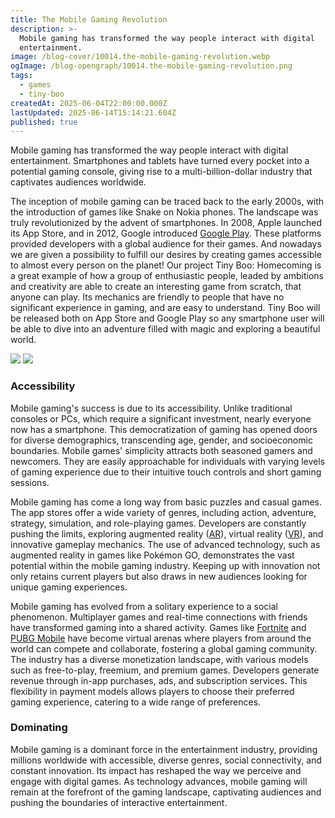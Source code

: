 ```yaml
---
title: The Mobile Gaming Revolution
description: >-
  Mobile gaming has transformed the way people interact with digital
  entertainment.
image: /blog-cover/10014.the-mobile-gaming-revolution.webp
ogImage: /blog-opengraph/10014.the-mobile-gaming-revolution.png
tags:
  - games
  - tiny-boo
createdAt: 2025-06-04T22:00:00.000Z
lastUpdated: 2025-06-14T15:14:21.604Z
published: true
---
```


Mobile gaming has transformed the way people interact with digital entertainment. Smartphones and tablets have turned every pocket into a potential gaming console, giving rise to a multi-billion-dollar industry that captivates audiences worldwide.

The inception of mobile gaming can be traced back to the early 2000s, with the introduction of games like Snake on Nokia phones. The landscape was truly revolutionized by the advent of smartphones. In 2008, Apple launched its App Store, and in 2012, Google introduced [Google Play](https://play.google.com). These platforms provided developers with a global audience for their games. And nowadays we are given a possibility to fulfill our desires by creating games accessible to almost every person on the planet! Our project Tiny Boo: Homecoming is a great example of how a group of enthusiastic people, leaded by ambitions and creativity are able to create an interesting game from scratch, that anyone can play. Its mechanics are friendly to people that have no significant experience in gaming, and are easy to understand. Tiny Boo will be released both on App Store and Google Play so any smartphone user will be able to dive into an adventure filled with magic and exploring a beautiful world.

<Image src="/blog-content/10014-the-mobile-gaming-revolution/the-mobile-gaming-revolution-1.webp" class="mx-auto"></Image> <Image src="/blog-content/10014-the-mobile-gaming-revolution/the-mobile-gaming-revolution-2.webp" class="mx-auto"></Image>

### Accessibility

Mobile gaming's success is due to its accessibility. Unlike traditional consoles or PCs, which require a significant investment, nearly everyone now has a smartphone. This democratization of gaming has opened doors for diverse demographics, transcending age, gender, and socioeconomic boundaries. Mobile games' simplicity attracts both seasoned gamers and newcomers. They are easily approachable for individuals with varying levels of gaming experience due to their intuitive touch controls and short gaming sessions.

Mobile gaming has come a long way from basic puzzles and casual games. The app stores offer a wide variety of genres, including action, adventure, strategy, simulation, and role-playing games. Developers are constantly pushing the limits, exploring augmented reality ([AR](https://en.wikipedia.org/wiki/Augmented_reality)), virtual reality ([VR](https://en.wikipedia.org/wiki/Virtual_reality)), and innovative gameplay mechanics. The use of advanced technology, such as augmented reality in games like Pokémon GO, demonstrates the vast potential within the mobile gaming industry. Keeping up with innovation not only retains current players but also draws in new audiences looking for unique gaming experiences.

Mobile gaming has evolved from a solitary experience to a social phenomenon. Multiplayer games and real-time connections with friends have transformed gaming into a shared activity. Games like [Fortnite](https://www.fortnite.com/) and [PUBG Mobile](https://www.pubgmobile.com) have become virtual arenas where players from around the world can compete and collaborate, fostering a global gaming community. The industry has a diverse monetization landscape, with various models such as free-to-play, freemium, and premium games. Developers generate revenue through in-app purchases, ads, and subscription services. This flexibility in payment models allows players to choose their preferred gaming experience, catering to a wide range of preferences.

### Dominating

Mobile gaming is a dominant force in the entertainment industry, providing millions worldwide with accessible, diverse genres, social connectivity, and constant innovation. Its impact has reshaped the way we perceive and engage with digital games. As technology advances, mobile gaming will remain at the forefront of the gaming landscape, captivating audiences and pushing the boundaries of interactive entertainment.
